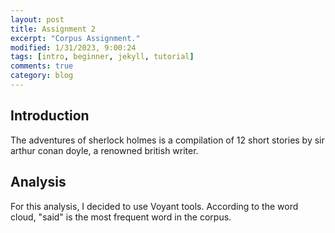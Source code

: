 ```yaml
---
layout: post
title: Assignment 2
excerpt: "Corpus Assignment."
modified: 1/31/2023, 9:00:24
tags: [intro, beginner, jekyll, tutorial]
comments: true
category: blog
---
```



## Introduction
The adventures of sherlock holmes is a compilation of 12 short stories by sir arthur conan doyle, a renowned british writer. 


## Analysis
For this analysis, I decided to use Voyant tools. According to the word cloud, "said" is the most frequent word in the corpus. 


